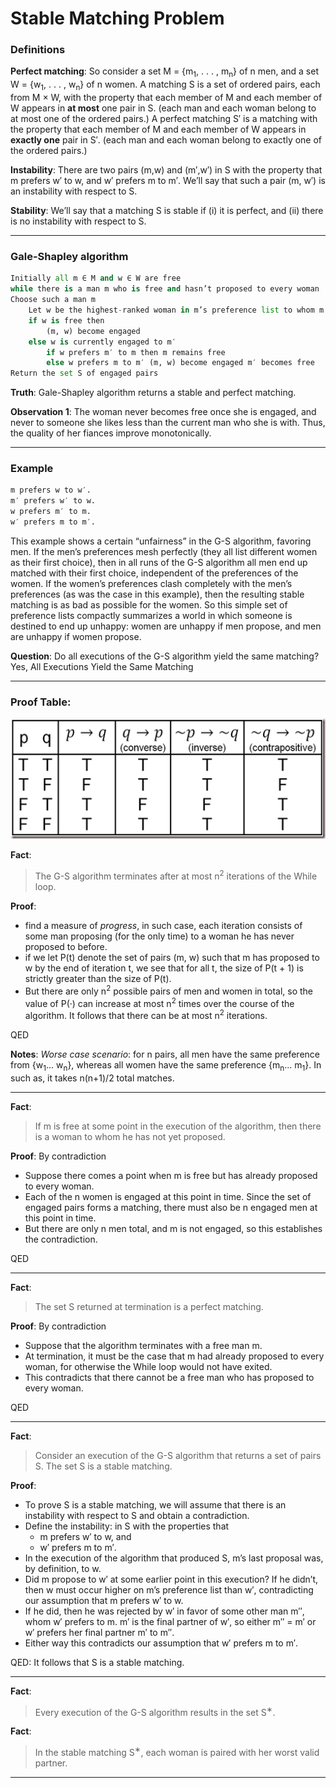 # Stable Matching Problem
### Definitions
__Perfect matching__: So consider a set M = {m<sub>1</sub>, . . . , m<sub>n</sub>} of n men, and a set W = {w<sub>1</sub>, . . . , w<sub>n</sub>} of n women. A matching S is a set of ordered pairs, each from M × W, with the property that each member of M and each member of W appears in __at most__ one pair in S. (each man and each woman belong to at most one of the ordered pairs.) A perfect matching S′ is a matching with the property that each member of M and each member of W appears in __exactly one__ pair in S′. (each man and each woman belong to exactly one of the ordered pairs.)

__Instability__: There are two pairs (m,w) and (m′,w′) in S with the property that m prefers w′ to w, and w′ prefers m to m′. We’ll say that such a pair (m, w′) is an instability with respect to S.

__Stability__:  We’ll say that a matching S is stable if (i) it is perfect, and (ii) there is no instability with respect to S.

- - -
### Gale-Shapley algorithm
```python
Initially all m ∈ M and w ∈ W are free
while there is a man m who is free and hasn’t proposed to every woman
Choose such a man m
	Let w be the highest-ranked woman in m’s preference list to whom m has not yet proposed
	if w is free then
		(m, w) become engaged
	else w is currently engaged to m′
		if w prefers m′ to m then m remains free
		else w prefers m to m′ (m, w) become engaged m′ becomes free
Return the set S of engaged pairs
```
__Truth__: Gale-Shapley algorithm returns a stable and perfect matching.

__Observation 1__: The woman never becomes free once she is engaged, and never to someone she likes less than the current man who she is with. Thus, the quality of her fiances improve monotonically.


- - -
### Example
```python
m prefers w to w′.
m′ prefers w′ to w.
w prefers m′ to m.
w′ prefers m to m′.
```
This example shows a certain “unfairness” in the G-S algorithm, favoring men. If the men’s preferences mesh perfectly (they all list different women as their first choice), then in all runs of the G-S algorithm all men end up matched with their first choice, independent of the preferences of the women. If the women’s preferences clash completely with the men’s preferences (as was the case in this example), then the resulting stable matching is as bad as possible for the women. So this simple set of preference lists compactly summarizes a world in which someone is destined to end up unhappy: women are unhappy if men propose, and men are unhappy if women propose.

__Question__: Do all executions of the G-S algorithm yield the same matching? <br>
Yes, All Executions Yield the Same Matching

---

### Proof Table:
![Proof Table](img/tact.png)

__Fact__:
> The G-S algorithm terminates after at most n<sup>2</sup> iterations of the While loop.

__Proof__:

- find a measure of _progress_, in such case, each iteration consists of some man proposing (for the only time) to a woman he has never proposed to before.
- if we let P(t) denote the set of pairs (m, w) such that m has proposed to w by the end of iteration t, we see that for all t, the size of P(t + 1) is strictly greater than the size of P(t).
- But there are only n<sup>2</sup> possible pairs of men and women in total, so the value of P(·) can increase at most n<sup>2</sup> times over the course of the algorithm. It follows that there can be at most n<sup>2</sup> iterations.

QED

__Notes__: _Worse case scenario_: for n pairs, all men have the same preference from {w<sub>1</sub>... w<sub>n</sub>},  whereas all women have the same preference {m<sub>n</sub>... m<sub>1</sub>}. In such as, it takes n(n+1)/2 total matches.

---
__Fact__:
> If m is free at some point in the execution of the algorithm, then there is a woman to whom he has not yet proposed.

__Proof__: By contradiction

- Suppose there comes a point when m is free but has already proposed to every woman.
- Each of the n women is engaged at this point in time. Since the set of engaged pairs forms a matching, there must also be n engaged men at this point in time.
- But there are only n men total, and m is not engaged, so this establishes the contradiction.

QED

---
__Fact__:
> The set S returned at termination is a perfect matching.

__Proof__: By contradiction

- Suppose that the algorithm terminates with a free man m.
- At termination, it must be the case that m had already proposed to every woman, for otherwise the While loop would not have exited.
- This contradicts that there cannot be a free man who has proposed to every woman.

QED

---
__Fact__:
> Consider an execution of the G-S algorithm that returns a set of pairs S. The set S is a stable matching.

__Proof__:

- To prove S is a stable matching, we will assume that there is an instability with respect to S and obtain a contradiction.
- Define the instability: in S with the properties that
	- m prefers w′ to w, and
	- w′ prefers m to m′.
- In the execution of the algorithm that produced S, m’s last proposal was, by definition, to w.
- Did m propose to w′ at some earlier point in this execution?  If he didn’t, then w must occur higher on m’s preference list than w′, contradicting our assumption that m prefers w′ to w.
- If he did, then he was rejected by w′ in favor of some other man m′′, whom w′ prefers to m. m′ is the final partner of w′, so either m′′ = m′ or w′ prefers her final partner m′ to m′′.
- Either way this contradicts our assumption that w′ prefers m to m′.

QED: It follows that S is a stable matching.

---
__Fact__:
> Every execution of the G-S algorithm results in the set S<sup>∗</sup>.

__Fact__:
> In the stable matching S<sup>∗</sup>, each woman is paired with her worst valid partner.

- - -
